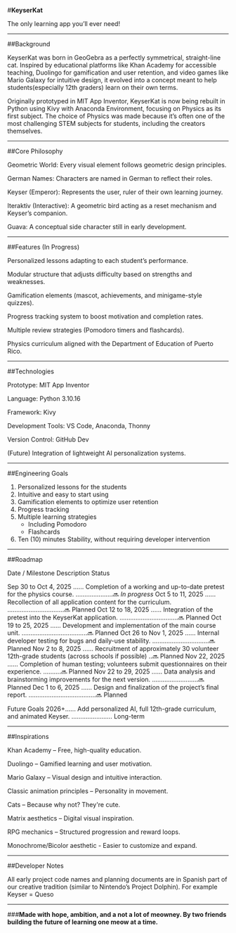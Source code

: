 
#**KeyserKat**

The only learning app you’ll ever need!


---
##Background

KeyserKat was born in GeoGebra as a perfectly symmetrical, straight-line cat. Inspired by educational platforms like Khan Academy for accessible teaching, Duolingo for gamification and user retention, and video games like Mario Galaxy for intuitive design, it evolved into a concept meant to help students(especially 12th graders) learn on their own terms.

Originally prototyped in MIT App Inventor, KeyserKat is now being rebuilt in Python using Kivy with Anaconda Environment, focusing on Physics as its first subject. The choice of Physics was made because it’s often one of the most challenging STEM subjects for students, including the creators themselves.


---
##Core Philosophy

Geometric World: Every visual element follows geometric design principles.

German Names: Characters are named in German to reflect their roles.

Keyser (Emperor): Represents the user, ruler of their own learning journey.

Iteraktiv (Interactive): A geometric bird acting as a reset mechanism and Keyser’s companion.

Guava: A conceptual side character still in early development.



---
##Features (In Progress)

Personalized lessons adapting to each student’s performance.

Modular structure that adjusts difficulty based on strengths and weaknesses.

Gamification elements (mascot, achievements, and minigame-style quizzes).

Progress tracking system to boost motivation and completion rates.

Multiple review strategies (Pomodoro timers and flashcards).

Physics curriculum aligned with the Department of Education of Puerto Rico.



---
##Technologies

Prototype: MIT App Inventor

Language: Python 3.10.16

Framework: Kivy

Development Tools: VS Code, Anaconda, Thonny

Version Control: GitHub Dev

(Future) Integration of lightweight AI personalization systems.



---
##Engineering Goals

1. Personalized lessons for the students
2. Intuitive and easy to start using
3. Gamification elements to optimize user retention
4. Progress tracking
5. Multiple learning strategies
    - Including Pomodoro
    - Flashcards
6. Ten (10) minutes Stability, without requiring developer intervention


---
##Roadmap

Date / Milestone Description Status

Sep 30 to Oct 4, 2025 ...... Completion of a working and up-to-date pretest for the physics course.  .....................🔜 *In progress*
Oct 5  to 11,    2025 ...... Recollection of all application content for the curriculum.  ................................🔜 Planned
Oct 12 to 18,    2025 ...... Integration of the pretest into the KeyserKat application.  .................................🔜 Planned
Oct 19 to 25,    2025 ...... Development and implementation of the main course unit. .....................................🔜 Planned
Oct 26 to Nov 1, 2025 ...... Internal developer testing for bugs and daily-use stability. ................................🔜 Planned
Nov 2  to 8,     2025 ...... Recruitment of approximately 30 volunteer 12th-grade students (across schools if possible) ..🔜 Planned
Nov 22,          2025 ...... Completion of human testing; volunteers submit questionnaires on their experience. ..........🔜 Planned
Nov 22 to 29,    2025 ...... Data analysis and brainstorming improvements for the next version. ..........................🔜 Planned
Dec 1  to 6,     2025 ...... Design and finalization of the project’s final report. ......................................🔜 Planned

Future Goals     2026+...... Add personalized AI, full 12th-grade curriculum, and animated Keyser. ....................... Long-term



---
##Inspirations

Khan Academy – Free, high-quality education.

Duolingo – Gamified learning and user motivation.

Mario Galaxy – Visual design and intuitive interaction.

Classic animation principles – Personality in movement.

Cats – Because why not? They're cute.

Matrix aesthetics – Digital visual inspiration.

RPG mechanics – Structured progression and reward loops.

Monochrome/Bicolor aesthetic - Easier to customize and expand.

---

##Developer Notes

All early project code names and planning documents are in Spanish part of our creative tradition (similar to Nintendo’s Project Dolphin). For example Keyser = Queso

---

###**Made with hope, ambition, and a not a lot of meowney.
By two friends building the future of learning one meow at a time.**